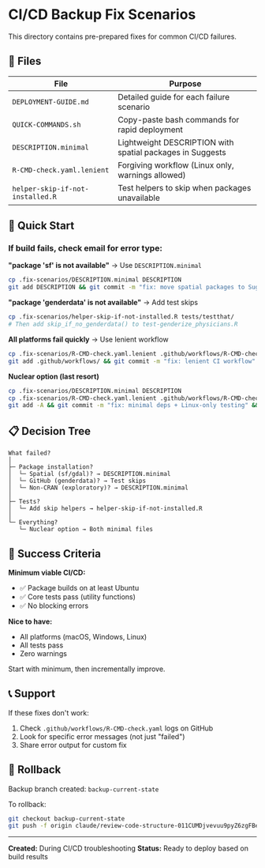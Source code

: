 # CI/CD Backup Fix Scenarios

This directory contains pre-prepared fixes for common CI/CD failures.

## 📁 Files

| File | Purpose |
|------|---------|
| `DEPLOYMENT-GUIDE.md` | Detailed guide for each failure scenario |
| `QUICK-COMMANDS.sh` | Copy-paste bash commands for rapid deployment |
| `DESCRIPTION.minimal` | Lightweight DESCRIPTION with spatial packages in Suggests |
| `R-CMD-check.yaml.lenient` | Forgiving workflow (Linux only, warnings allowed) |
| `helper-skip-if-not-installed.R` | Test helpers to skip when packages unavailable |

## 🚀 Quick Start

### If build fails, check email for error type:

**"package 'sf' is not available"** → Use `DESCRIPTION.minimal`
```bash
cp .fix-scenarios/DESCRIPTION.minimal DESCRIPTION
git add DESCRIPTION && git commit -m "fix: move spatial packages to Suggests" && git push
```

**"package 'genderdata' is not available"** → Add test skips
```bash
cp .fix-scenarios/helper-skip-if-not-installed.R tests/testthat/
# Then add skip_if_no_genderdata() to test-genderize_physicians.R
```

**All platforms fail quickly** → Use lenient workflow
```bash
cp .fix-scenarios/R-CMD-check.yaml.lenient .github/workflows/R-CMD-check.yaml
git add .github/workflows/ && git commit -m "fix: lenient CI workflow" && git push
```

**Nuclear option (last resort)**
```bash
cp .fix-scenarios/DESCRIPTION.minimal DESCRIPTION
cp .fix-scenarios/R-CMD-check.yaml.lenient .github/workflows/R-CMD-check.yaml
git add -A && git commit -m "fix: minimal deps + Linux-only testing" && git push
```

## 📋 Decision Tree

```
What failed?
│
├─ Package installation?
│  └─ Spatial (sf/gdal)? → DESCRIPTION.minimal
│  └─ GitHub (genderdata)? → Test skips
│  └─ Non-CRAN (exploratory)? → DESCRIPTION.minimal
│
├─ Tests?
│  └─ Add skip helpers → helper-skip-if-not-installed.R
│
└─ Everything?
   └─ Nuclear option → Both minimal files
```

## 🎯 Success Criteria

**Minimum viable CI/CD:**
- ✅ Package builds on at least Ubuntu
- ✅ Core tests pass (utility functions)
- ✅ No blocking errors

**Nice to have:**
- All platforms (macOS, Windows, Linux)
- All tests pass
- Zero warnings

Start with minimum, then incrementally improve.

## 📞 Support

If these fixes don't work:
1. Check `.github/workflows/R-CMD-check.yaml` logs on GitHub
2. Look for specific error messages (not just "failed")
3. Share error output for custom fix

## 🔄 Rollback

Backup branch created: `backup-current-state`

To rollback:
```bash
git checkout backup-current-state
git push -f origin claude/review-code-structure-011CUMDjvevuu9pyZ6zgFBe8
```

---

**Created:** During CI/CD troubleshooting
**Status:** Ready to deploy based on build results
